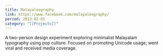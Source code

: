 ```yaml
---
title: Malayaleegraphy
link: https://www.facebook.com/malayaleegraphy/
period: 2013-02-01
category: "[[Projects]]"
---
```


A two-person design experiment exploring minimalist Malayalam typography using pop culture. Focused on promoting Unicode usage; went viral and received media coverage. 